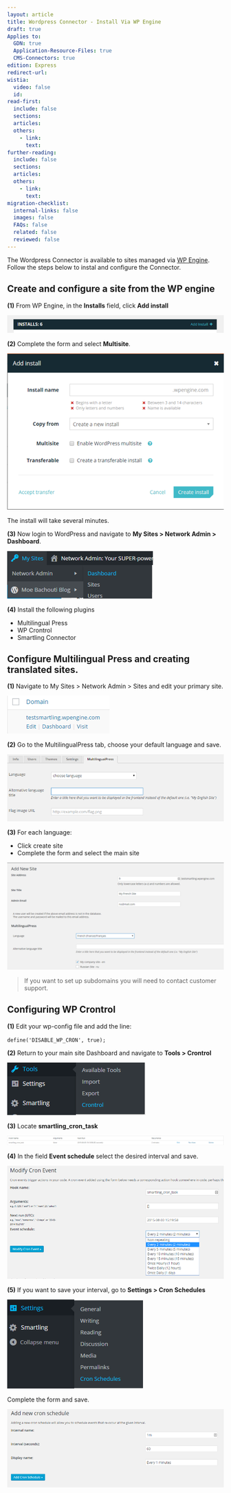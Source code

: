 ```yaml
---
layout: article
title: Wordpress Connector - Install Via WP Engine
draft: true
Applies to:
  GDN: true
  Application-Resource-Files: true
  CMS-Connectors: true
edition: Express
redirect-url:
wistia:
  video: false
  id:
read-first:
  include: false
  sections:
  articles:
  others:
    - link:
      text:
further-reading:
  include: false
  sections:
  articles:
  others:
    - link:
      text:
migration-checklist:
  internal-links: false
  images: false
  FAQs: false
  related: false
  reviewed: false
---
```



The Wordpress Connector is available to sites managed via [WP Engine](https://wpengine.com/). Follow the steps below to instal and configure the Connector.

## Create and configure a site from the WP engine

**(1)** From WP Engine, in the **Installs** field, click **Add install**

![](/uploads/versions/image02-2---x----797-65x---.png)

**(2)** Complete the form and select **Multisite**.

![](/uploads/versions/image09---x----600-432x---.png)

The install will take several minutes.

**(3)** Now login to WordPress and navigate to **My Sites &gt; Network Admin &gt; Dashboard**.

![](/uploads/versions/image03-2---x----339-111x---.png)

**(4)** Install the following plugins

* Multilingual Press
* WP Crontrol
* Smartling Connector


## Configure Multilingual Press and creating translated sites.

**(1)** Navigate to My Sites &gt; Network Admin &gt; Sites and edit your primary site.

![](/uploads/versions/image04-2---x----238-88x---.png)

**(2)** Go to the MultilingualPress tab, choose your default language and save.

![](/uploads/versions/image08---x----824-254x---.png)

**(3)** For each language:

* Click create site
* Complete the form and select the main site


![](/uploads/versions/image06-1---x----1210-599x---.png)

> If you want to set up subdomains you will need to contact customer support.

## Configuring WP Crontrol

**(1)** Edit your wp-config file and add the line:

`define('DISABLE_WP_CRON', true);`

**(2)** Return to your main site Dashboard and navigate to **Tools &gt; Crontrol**

![](/uploads/versions/image05-1---x----322-122x---.png)

**(3)** Locate **smartling_cron_task**

![](/uploads/versions/image00-2---x----1719-76x---.png)

**(4)** In the field **Event schedule** select the desired interval and save.

![](/uploads/versions/image10---x----922-481x---.png)

**(5)** If you want to save your interval, go to **Settings &gt; Cron Schedules**

![](/uploads/versions/image01-3---x----316-207x---.png)

Complete the form and save.

![](/uploads/versions/image07-1---x----931-336x---.png)